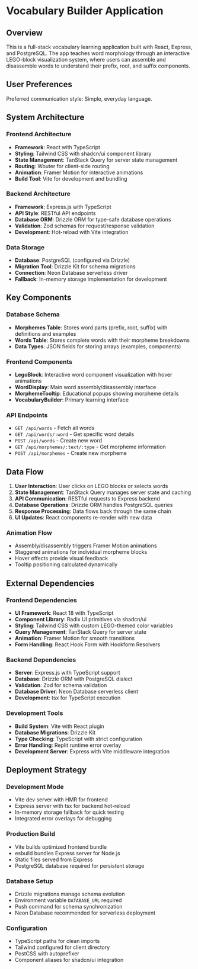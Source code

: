 # Vocabulary Builder Application

## Overview

This is a full-stack vocabulary learning application built with React, Express, and PostgreSQL. The app teaches word morphology through an interactive LEGO-block visualization system, where users can assemble and disassemble words to understand their prefix, root, and suffix components.

## User Preferences

Preferred communication style: Simple, everyday language.

## System Architecture

### Frontend Architecture
- **Framework**: React with TypeScript
- **Styling**: Tailwind CSS with shadcn/ui component library
- **State Management**: TanStack Query for server state management
- **Routing**: Wouter for client-side routing
- **Animation**: Framer Motion for interactive animations
- **Build Tool**: Vite for development and bundling

### Backend Architecture
- **Framework**: Express.js with TypeScript
- **API Style**: RESTful API endpoints
- **Database ORM**: Drizzle ORM for type-safe database operations
- **Validation**: Zod schemas for request/response validation
- **Development**: Hot-reload with Vite integration

### Data Storage
- **Database**: PostgreSQL (configured via Drizzle)
- **Migration Tool**: Drizzle Kit for schema migrations
- **Connection**: Neon Database serverless driver
- **Fallback**: In-memory storage implementation for development

## Key Components

### Database Schema
- **Morphemes Table**: Stores word parts (prefix, root, suffix) with definitions and examples
- **Words Table**: Stores complete words with their morpheme breakdowns
- **Data Types**: JSON fields for storing arrays (examples, components)

### Frontend Components
- **LegoBlock**: Interactive word component visualization with hover animations
- **WordDisplay**: Main word assembly/disassembly interface
- **MorphemeTooltip**: Educational popups showing morpheme details
- **VocabularyBuilder**: Primary learning interface

### API Endpoints
- `GET /api/words` - Fetch all words
- `GET /api/words/:word` - Get specific word details
- `POST /api/words` - Create new word
- `GET /api/morphemes/:text/:type` - Get morpheme information
- `POST /api/morphemes` - Create new morpheme

## Data Flow

1. **User Interaction**: User clicks on LEGO blocks or selects words
2. **State Management**: TanStack Query manages server state and caching
3. **API Communication**: RESTful requests to Express backend
4. **Database Operations**: Drizzle ORM handles PostgreSQL queries
5. **Response Processing**: Data flows back through the same chain
6. **UI Updates**: React components re-render with new data

### Animation Flow
- Assembly/disassembly triggers Framer Motion animations
- Staggered animations for individual morpheme blocks
- Hover effects provide visual feedback
- Tooltip positioning calculated dynamically

## External Dependencies

### Frontend Dependencies
- **UI Framework**: React 18 with TypeScript
- **Component Library**: Radix UI primitives via shadcn/ui
- **Styling**: Tailwind CSS with custom LEGO-themed color variables
- **Query Management**: TanStack Query for server state
- **Animation**: Framer Motion for smooth transitions
- **Form Handling**: React Hook Form with Hookform Resolvers

### Backend Dependencies
- **Server**: Express.js with TypeScript support
- **Database**: Drizzle ORM with PostgreSQL dialect
- **Validation**: Zod for schema validation
- **Database Driver**: Neon Database serverless client
- **Development**: tsx for TypeScript execution

### Development Tools
- **Build System**: Vite with React plugin
- **Database Migrations**: Drizzle Kit
- **Type Checking**: TypeScript with strict configuration
- **Error Handling**: Replit runtime error overlay
- **Development Server**: Express with Vite middleware integration

## Deployment Strategy

### Development Mode
- Vite dev server with HMR for frontend
- Express server with tsx for backend hot-reload
- In-memory storage fallback for quick testing
- Integrated error overlays for debugging

### Production Build
- Vite builds optimized frontend bundle
- esbuild bundles Express server for Node.js
- Static files served from Express
- PostgreSQL database required for persistent storage

### Database Setup
- Drizzle migrations manage schema evolution
- Environment variable `DATABASE_URL` required
- Push command for schema synchronization
- Neon Database recommended for serverless deployment

### Configuration
- TypeScript paths for clean imports
- Tailwind configured for client directory
- PostCSS with autoprefixer
- Component aliases for shadcn/ui integration